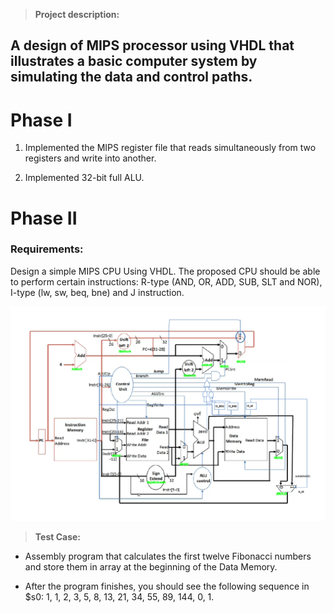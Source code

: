 > **Project description:**

## A design of MIPS processor using VHDL that illustrates a basic computer system by simulating the data and control paths.

# Phase I

1.  Implemented the MIPS register file that reads simultaneously from
    two registers and write into another.

2.  Implemented 32-bit full ALU.

# Phase II

### Requirements:

Design a simple MIPS CPU Using VHDL. The proposed CPU should be able to
perform certain instructions: R-type (AND, OR, ADD, SUB, SLT and NOR),
I-type (lw, sw, beq, bne) and J instruction.

![](./media/image1.png)

> **Test Case:**

-   Assembly program that calculates the first twelve Fibonacci numbers
    and store them in array at the beginning of the Data Memory.

-   After the program finishes, you should see the following sequence in
    \$s0: 1, 1, 2, 3, 5, 8, 13, 21, 34, 55, 89, 144, 0, 1.
